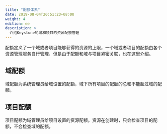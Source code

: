 ```yaml
---
title: "配额体系"
date: 2019-08-04T20:51:23+08:00
weight: 4
edition: ee
description: >
  介绍Keystone的域和项目的资源配额管理
---
```



配额定义了一个域或者项目能够获得的资源的上限，一个域或者项目的配额由各个资源管理服务自行管理，但是由于配额和域与项目紧密关联，也在这里介绍。

## 域配额

域配额为系统管理员给域设置的配额，域下所有项目的配额的总和不能超过域的配额。

## 项目配额

项目配额为域管理员给项目设置的资源配额。资源在创建时，只会检查项目的配额，不会检查域的配额。


